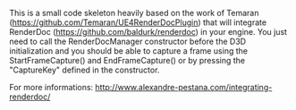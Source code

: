 This is a small code skeleton heavily based on the work of Temaran (https://github.com/Temaran/UE4RenderDocPlugin) that will integrate RenderDoc (https://github.com/baldurk/renderdoc) in your engine.
You just need to call the RenderDocManager constructor before the D3D initialization and you should be able to capture a frame using the StartFrameCapture() and EndFrameCapture() or by pressing the "CaptureKey" defined in the constructor.

For more informations: http://www.alexandre-pestana.com/integrating-renderdoc/